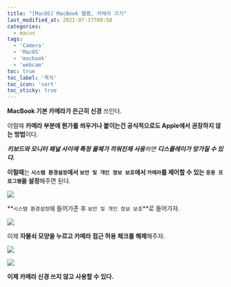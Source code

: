 ```yaml
---
title: "[MacOS] MacBook 웹캠, 카메라 끄기"
last_modified_at: 2021-07-17T00:58
categories: 
  - macos
tags: 
  - 'Camera' 
  - 'MacOS' 
  - 'macbook' 
  - 'webcam'
toc: true
toc_label: '목차'
toc_icon: 'sort'
toc_sticky: true
---
```

**MacBook 기본 카메라가 은근히 신경** 쓰인다.

이럴때 **카메라 부분에 뭔가를 씌우거나 붙이는건 공식적으로도 Apple에서 권장하지 않는 방법**이다.

_**키보드와 모니터 패널 사이에 특정 물체가 끼워진채 사용**하면 **디스플레이가 망가질 수 있다.**_

**이럴때**는 **`시스템 환경설정`에서 `보안 및 개인 정보 보호`에서 `카메라`를 제어할 수 있는 `응용 프로그램`을 설정**해주면 된다. 

![](https://images.velog.io/images/gillog/post/60fdc1dc-303e-43f9-97a9-765aa8d38b34/image.png)

**`시스템 환경설정`에 들어가준 후 `보안 및 개인 정보 보호`**로 들어가자.

![](https://images.velog.io/images/gillog/post/94231bce-6b9d-4cd4-9ee9-f50d4fc70842/image.png)

이제 **자물쇠 모양을 누르고 카메라 접근 허용 체크를 해제**해주자.

![](https://images.velog.io/images/gillog/post/f0341913-e57d-4963-8c03-30f583d82fb6/image.png)

![](https://images.velog.io/images/gillog/post/253f68b7-b684-4ad5-bdfc-844776d83acf/image.png)

**이제 카메라 신경 쓰지 않고 사용할 수 있다.**